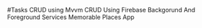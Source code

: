 #Tasks
CRUD using Mvvm
CRUD Using Firebase 
Backgorund And Foreground Services
Memorable Places App
